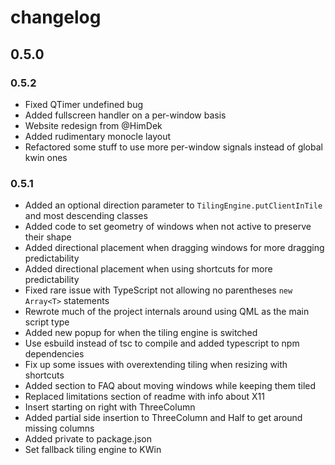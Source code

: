 # changelog

## 0.5.0

### 0.5.2
* Fixed QTimer undefined bug
* Added fullscreen handler on a per-window basis
* Website redesign from @HimDek
* Added rudimentary monocle layout
* Refactored some stuff to use more per-window signals instead of global kwin ones

### 0.5.1
* Added an optional direction parameter to `TilingEngine.putClientInTile` and most descending classes
* Added code to set geometry of windows when not active to preserve their shape
* Added directional placement when dragging windows for more dragging predictability
* Added directional placement when using shortcuts for more predictability
* Fixed rare issue with TypeScript not allowing no parentheses `new Array<T>` statements
* Rewrote much of the project internals around using QML as the main script type
* Added new popup for when the tiling engine is switched
* Use esbuild instead of tsc to compile and added typescript to npm dependencies
* Fix up some issues with overextending tiling when resizing with shortcuts
* Added section to FAQ about moving windows while keeping them tiled
* Replaced limitations section of readme with info about X11
* Insert starting on right with ThreeColumn
* Added partial side insertion to ThreeColumn and Half to get around missing columns
* Added private to package.json
* Set fallback tiling engine to KWin
